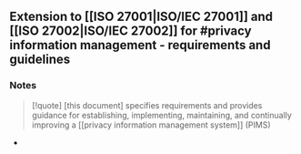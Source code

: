 ## Extension to [[ISO 27001|ISO/IEC 27001]] and [[ISO 27002|ISO/IEC 27002]] for #privacy information management - requirements and guidelines

### Notes
>[!quote] \[this document\] specifies requirements and provides guidance for establishing, implementing, maintaining, and continually improving a [[privacy information management system]] (PIMS)
- 